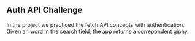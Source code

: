## Auth API Challenge

In the project we practiced the fetch API concepts with authentication. Given an word in the search field, the app returns a correpondent giphy.
